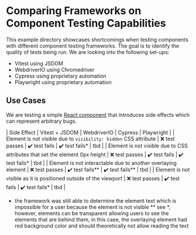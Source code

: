 # Comparing Frameworks on Component Testing Capabilities

This example directory showcases shortcomings when testing components with different component testing frameworks. The goal is to identify the quality of tests being run. We are looking into the following set-ups:

- Vitest using JSDOM
- WebdriverIO using Chromedriver
- Cypress using proprietary automation
- Playwright using proprietary automation

## Use Cases

We are testing a simple [React component]('./src/components/Card.tsx') that introduces side effects which can represent arbitrary bugs.

| Side Effect | Vitest + JSDOM | WebdriverIO | Cypress | Playwright |
| Element is not visible due to `visibility: hidden` CSS attribute | ❌ test passes | ✔️ test fails | ✔️ test fails* | tbd |
| Element is not visible due to CSS attributes that set the element 0px height | ❌ test passes | ✔️ test fails | ✔️ test fails* | tbd |
| Element is not interactable due to another overlaying element | ❌ test passes | ✔️ test fails** | ✔️ test fails** | tbd |
| Element is not visible as it is positioned outside of the viewport | ❌ test passes | ✔️ test fails | ✔️ test fails* | tbd |

* the framework was still able to determine the element text which is impossible for a user because the element is not visible
** see *, however, elements can be transparent allowing users to see the elements that are behind them, in this case, the overlaying element had red background color and should theoretically not allow reading the text
